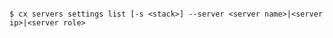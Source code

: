 <!-- layout:code post: servers_usage -->

```

$ cx servers settings list [-s <stack>] --server <server name>|<server ip>|<server role>

```
